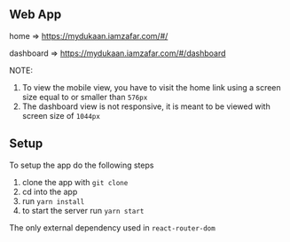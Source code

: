 ## Web App

home => https://mydukaan.iamzafar.com/#/

dashboard => https://mydukaan.iamzafar.com/#/dashboard

NOTE: 
1. To view the mobile view, you have to visit the home link using a screen size equal to or smaller than `576px`
2. The dashboard view is not responsive, it is meant to be viewed with screen size of `1044px`


## Setup

To setup the app do the following steps

1. clone the app with `git clone`
2. cd into the app
3. run `yarn install`
4. to start the server run `yarn start`

The only external dependency used in `react-router-dom`
